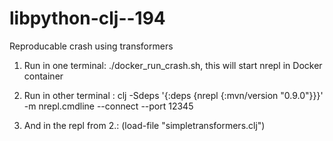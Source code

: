 # libpython-clj--194

Reproducable crash using transformers

1. Run in one terminal: ./docker_run_crash.sh,
this will start nrepl in Docker container

2. Run in other terminal :
clj -Sdeps '{:deps {nrepl {:mvn/version "0.9.0"}}}' -m nrepl.cmdline --connect --port 12345

3. And in the repl from 2.:
 (load-file "simpletransformers.clj")
